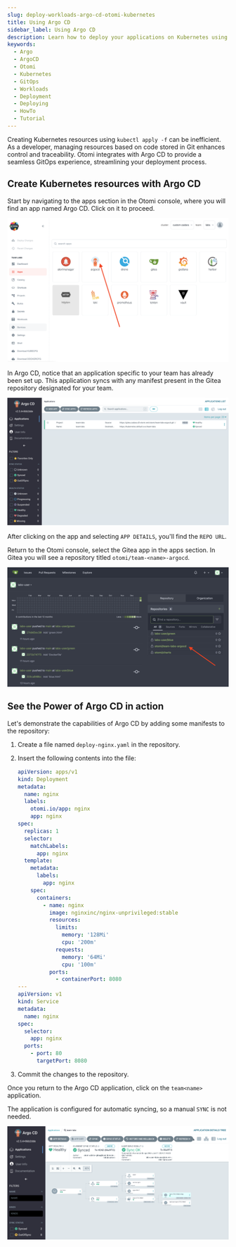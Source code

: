 ```yaml
---
slug: deploy-workloads-argo-cd-otomi-kubernetes
title: Using Argo CD
sidebar_label: Using Argo CD
description: Learn how to deploy your applications on Kubernetes using Argo CD with this comprehensive guide. Discover how to manage resources effectively using Git and streamline your deployment process.
keywords:
  - Argo
  - ArgoCD
  - Otomi
  - Kubernetes
  - GitOps
  - Workloads
  - Deployment
  - Deploying
  - HowTo
  - Tutorial
---
```


Creating Kubernetes resources using `kubectl apply -f` can be inefficient. As a developer, managing resources based on code stored in Git enhances control and traceability. Otomi integrates with Argo CD to provide a seamless GitOps experience, streamlining your deployment process.

## Create Kubernetes resources with Argo CD

Start by navigating to the apps section in the Otomi console, where you will find an app named Argo CD. Click on it to proceed.

![Argo CD App in Otomi Console](../../img/team-app-argo.png)

In Argo CD, notice that an application specific to your team has already been set up. This application syncs with any manifest present in the Gitea repository designated for your team.

![Argo CD Team Application Overview](../../img/argo-team-app.png)

After clicking on the app and selecting `APP DETAILS`, you'll find the `REPO URL`.

Return to the Otomi console, select the Gitea app in the apps section. In Gitea you will see a repository titled `otomi/team-<name>-argocd`.

![Gitea Repository for Argo CD in Otomi](../../img/argo-team-repo.png)

## See the Power of Argo CD in action

Let's demonstrate the capabilities of Argo CD by adding some manifests to the repository:

1. Create a file named `deploy-nginx.yaml` in the repository.
2. Insert the following contents into the file:

   ```yaml
   apiVersion: apps/v1
   kind: Deployment
   metadata:
     name: nginx
     labels:
       otomi.io/app: nginx
       app: nginx
   spec:
     replicas: 1
     selector:
       matchLabels:
         app: nginx
     template:
       metadata:
         labels:
           app: nginx
       spec:
         containers:
           - name: nginx
             image: nginxinc/nginx-unprivileged:stable
             resources:
               limits:
                 memory: '128Mi'
                 cpu: '200m'
               requests:
                 memory: '64Mi'
                 cpu: '100m'
             ports:
               - containerPort: 8080
   ---
   apiVersion: v1
   kind: Service
   metadata:
     name: nginx
   spec:
     selector:
       app: nginx
     ports:
       - port: 80
         targetPort: 8080
   ```

3. Commit the changes to the repository.

Once you return to the Argo CD application, click on the `team<name>` application.

The application is configured for automatic syncing, so a manual `SYNC` is not needed.

![Syncing in ArgoCD](../../img/argo-team-sync.png)


